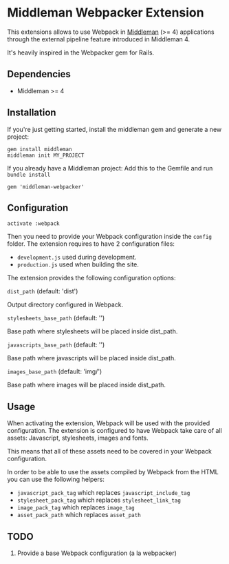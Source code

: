 # Middleman Webpacker Extension

This extensions allows to use Webpack in [Middleman](https://middlemanapp.com/) (>= 4) applications through the external pipeline feature introduced in Middleman 4.

It's heavily inspired in the Webpacker gem for Rails.

## Dependencies

* Middleman >= 4

## Installation

If you're just getting started, install the middleman gem and generate a new project:

```
gem install middleman
middleman init MY_PROJECT
```

If you already have a Middleman project: Add this to the Gemfile and run `bundle install`

```
gem 'middleman-webpacker'
```

## Configuration

```
activate :webpack
```

Then you need to provide your Webpack configuration inside the `config` folder. The extension requires to have 2 configuration files:
* `development.js` used during development.
* `production.js` used when building the site.

The extension provides the following configuration options:

`dist_path` (default: 'dist')

Output directory configured in Webpack.

`stylesheets_base_path` (default: '')

Base path where stylesheets will be placed inside dist_path.

`javascripts_base_path` (default: '')

Base path where javascripts will be placed inside dist_path.

`images_base_path` (default: 'img/')

Base path where images will be placed inside dist_path.

## Usage

When activating the extension, Webpack will be used with the provided configuration. The extension is configured to have Webpack take care of all assets: Javascript, stylesheets, images and fonts.

This means that all of these assets need to be covered in your Webpack configuration.

In order to be able to use the assets compiled by Webpack from the HTML you can use the following helpers:
* `javascript_pack_tag` which replaces `javascript_include_tag`
* `stylesheet_pack_tag` which replaces `stylesheet_link_tag` 
* `image_pack_tag` which replaces `image_tag`
* `asset_pack_path` which replaces `asset_path`

## TODO

1. Provide a base Webpack configuration (a la webpacker)
